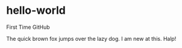 # hello-world
First Time GitHub

The quick brown fox jumps over the lazy dog.
I am new at this. Halp!

